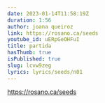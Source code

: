 ```yaml
---
date: 2023-01-14T11:58:19Z
duration: 1:56
author: joana queiroz
link: https://rosano.ca/seeds
youtube_id: uERpGeOHFuI
title: partida
hasThumb: true
isPublished: true
slug: lcvw9zeg
lyrics: lyrics/seeds/n01
---
```

https://rosano.ca/seeds
